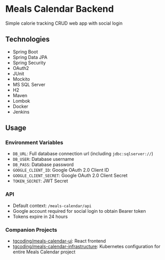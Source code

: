 # Meals Calendar Backend
Simple calorie tracking CRUD web app with social login

## Technologies
* Spring Boot
* Spring Data JPA
* Spring Security
* OAuth2
* JUnit
* Mockito
* MS SQL Server
* H2
* Maven
* Lombok
* Docker
* Jenkins

## Usage

### Environment Variables
* `DB_URL`: Full database connection url (including `jdbc:sqlserver://`)
* `DB_USER`: Database username
* `DB_PASS`: Database password
* `GOOGLE_CLIENT_ID`: Google OAuth 2.0 Client ID
* `GOOGLE_CLIENT_SECRET`: Google OAuth 2.0 Client Secret
* `TOKEN_SECRET`: JWT Secret

### API
* Default context: `/meals-calendar/api`
* Google account required for social login to obtain Bearer token
* Tokens expire in 24 hours

### Companion Projects
* [tgcoding/meals-calendar-ui](https://github.com/tgcoding/meals-calendar-ui): React frontend
* [tgcoding/meals-calendar-infrastructure](https://github.com/tgcoding/meals-calendar-infrastructure): Kubernetes configuration for entire Meals Calendar project

